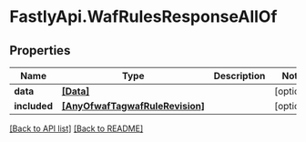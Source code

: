 # FastlyApi.WafRulesResponseAllOf

## Properties

Name | Type | Description | Notes
------------ | ------------- | ------------- | -------------
**data** | [**[Data]**](Data.md) |  | [optional] 
**included** | [**[AnyOfwafTagwafRuleRevision]**](AnyOfwafTagwafRuleRevision.md) |  | [optional] 



[[Back to API list]](../../README.md#endpoints) [[Back to README]](../../README.md)
